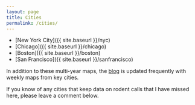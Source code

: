 ```yaml
---
layout: page
title: Cities
permalink: /cities/
---
```


+ [New York City]({{ site.baseurl }}/nyc)
+ [Chicago]({{ site.baseurl }}/chicago)
+ [Boston]({{ site.baseurl }}/boston)
+ [San Francisco]({{ site.baseurl }}/sanfrancisco)

In addition to these multi-year maps, the [blog](ratmaps.com) is updated frequently with weekly maps from key cities. 

If you know of any cities that keep data on rodent calls that I have missed here, please leave a comment below. 